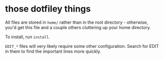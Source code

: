 those dotfiley things
=====================

All files are stored in `home/` rather than in the root directory - otherwise,
you'd get this file and a couple others cluttering up your home directory.

To install, run `install`.

`EDIT_*` files will very likely require some other configuration. Search for
EDIT in them to find the important lines more quickly.
